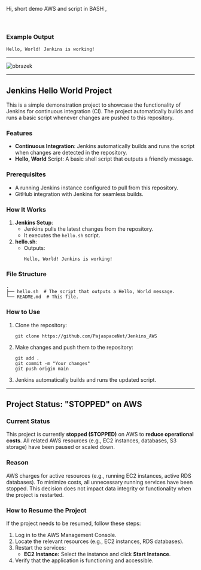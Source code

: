 Hi, short demo AWS and script in BASH , <br><br><br>

### Example Output
```
Hello, World! Jenkins is working!
```

---

![obrazek](https://github.com/user-attachments/assets/0e013691-78c5-4d0e-a015-90f19367ce2f)

---

## Jenkins Hello World Project

This is a simple demonstration project to showcase the functionality of Jenkins for continuous integration (CI). The project automatically builds and runs a basic script whenever changes are pushed to this repository.

### Features
- **Continuous Integration**: Jenkins automatically builds and runs the script when changes are detected in the repository.
- **Hello, World** Script: A basic shell script that outputs a friendly message.

### Prerequisites
- A running Jenkins instance configured to pull from this repository.
- GitHub integration with Jenkins for seamless builds.

### How It Works
1. **Jenkins Setup**:
   - Jenkins pulls the latest changes from the repository.
   - It executes the `hello.sh` script.
2. **hello.sh**:
   - Outputs:
     ```
     Hello, World! Jenkins is working!
     ```

### File Structure
```
.
├── hello.sh  # The script that outputs a Hello, World message.
└── README.md  # This file.
```

### How to Use
1. Clone the repository:
   ```
   git clone https://github.com/PajaspaceNet/Jenkins_AWS
   ```
2. Make changes and push them to the repository:
   ```
   git add .
   git commit -m "Your changes"
   git push origin main
   ```
3. Jenkins automatically builds and runs the updated script.

---



## Project Status: "STOPPED" on AWS

### Current Status
This project is currently **stopped (STOPPED)** on AWS to **reduce operational costs**. All related AWS resources (e.g., EC2 instances, databases, S3 storage) have been paused or scaled down.

### Reason
AWS charges for active resources (e.g., running EC2 instances, active RDS databases). To minimize costs, all unnecessary running services have been stopped. This decision does not impact data integrity or functionality when the project is restarted.

### How to Resume the Project
If the project needs to be resumed, follow these steps:
1. Log in to the AWS Management Console.
2. Locate the relevant resources (e.g., EC2 instances, RDS databases).
3. Restart the services:
   - **EC2 Instance:** Select the instance and click **Start Instance**.   
4. Verify that the application is functioning and accessible.








